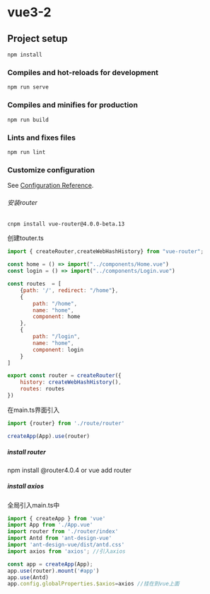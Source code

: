 # vue3-2

## Project setup
```
npm install
```

### Compiles and hot-reloads for development
```
npm run serve
```

### Compiles and minifies for production
```
npm run build
```

### Lints and fixes files
```
npm run lint
```

### Customize configuration
See [Configuration Reference](https://cli.vuejs.org/config/).

###### 安装router

```
cnpm install vue-router@4.0.0-beta.13
```

创建touter.ts
```javascript
import { createRouter,createWebHashHistory} from "vue-router";

const home = () => import("../components/Home.vue")
const login = () => import("../components/Login.vue")

const routes  = [
    {path: '/', redirect: "/home"},
    {
        path: "/home",
        name: "home",
        component: home
    },
    {
        path: "/login",
        name: "home",
        component: login
    }
]

export const router = createRouter({
    history: createWebHashHistory(),
    routes: routes
})

```

在main.ts界面引入
```javascript
import {router} from './route/router'

createApp(App).use(router)
```

##### install router

npm install @router4.0.4
or
vue add router

##### install axios

全局引入main.ts中
```javascript
import { createApp } from 'vue'
import App from './App.vue'
import router from './router/index'
import Antd from 'ant-design-vue'
import 'ant-design-vue/dist/antd.css'
import axios from 'axios'; //引入axios

const app = createApp(App);
app.use(router).mount('#app')
app.use(Antd)
app.config.globalProperties.$axios=axios //挂在到vue上面
```